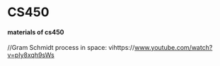 # CS450
#### materials of cs450
//Gram Schmidt process in space:
vihttps://www.youtube.com/watch?v=pIy8xqh9sWs
